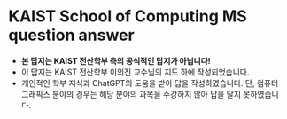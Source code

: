 # KAIST School of Computing MS question answer
* **본 답지는 KAIST 전산학부 측의 공식적인 답지가 아닙니다!**
* 이 답지는 KAIST 전산학부 이의진 교수님의 지도 하에 작성되었습니다.
* 개인적인 학부 지식과 ChatGPT의 도움을 받아 답을 작성하였습니다. 단, 컴퓨터 그래픽스 분야의 경우는 해당 분야의 과목을 수강하지 않아 답을 달지 못하였습니다.
